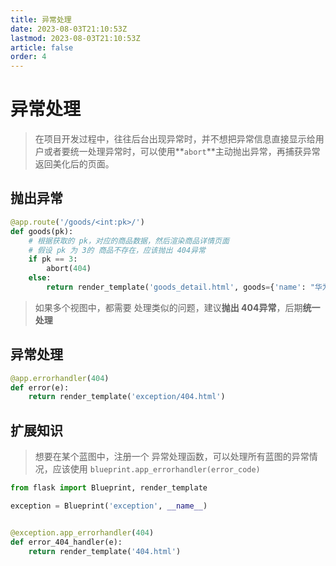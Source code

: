 ```yaml
---
title: 异常处理
date: 2023-08-03T21:10:53Z
lastmod: 2023-08-03T21:10:53Z
article: false
order: 4
---
```


# 异常处理

> 在项目开发过程中，往往后台出现异常时，并不想把异常信息直接显示给用户或者要统一处理异常时，可以使用**`abort`**主动抛出异常，再捕获异常返回美化后的页面。

## 抛出异常

```python
@app.route('/goods/<int:pk>/')
def goods(pk):
    # 根据获取的 pk，对应的商品数据，然后渲染商品详情页面
    # 假设 pk 为 3的 商品不存在，应该抛出 404异常
    if pk == 3:
        abort(404)
    else:
        return render_template('goods_detail.html', goods={'name': "华为P40 Pro", "price": 2999})
```

> 如果多个视图中，都需要 处理类似的问题，建议**抛出 404异常**，后期**统一处理**

## 异常处理

```python
@app.errorhandler(404)
def error(e):
    return render_template('exception/404.html')
```

## 扩展知识

> 想要在某个蓝图中，注册一个 异常处理函数，可以处理所有蓝图的异常情况，应该使用 `blueprint.app_errorhandler(error_code)`

```python
from flask import Blueprint, render_template

exception = Blueprint('exception', __name__)


@exception.app_errorhandler(404)
def error_404_handler(e):
    return render_template('404.html')
```

